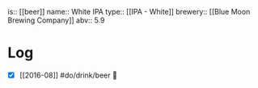 is:: [[beer]]
name:: White IPA
type:: [[IPA - White]]
brewery:: [[Blue Moon Brewing Company]]
abv:: 5.9

# Log
- [x] [[2016-08]] #do/drink/beer 🤞
